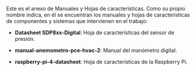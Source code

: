 Este es el anexo de Manuales y Hojas de características. Como su propio nombre indica, en él se encuentran los manuales y hojas de características de componentes y sistemas que intervienen en el trabajo:

- **Datasheet SDP8xx-Digital**: Hoja de características del sensor de presión.

- **manual-anemometro-pce-hvac-2**: Manual del manómetro digital.

- **raspberry-pi-4-datasheet**: Hoja de características de la Raspberry Pi.
